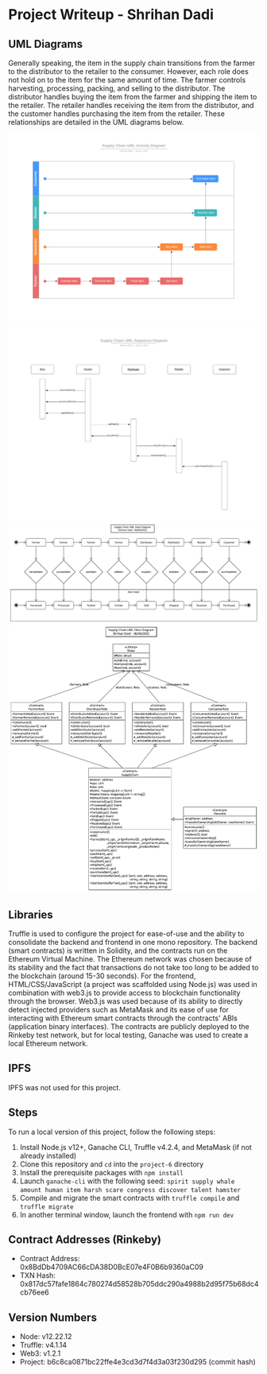 # Project Writeup - Shrihan Dadi

## UML Diagrams

Generally speaking, the item in the supply chain transitions from the farmer to the distributor to the retailer to the consumer. However, each role does not hold on to the item for the same amount of time. The farmer controls harvesting, processing, packing, and selling to the distributor. The distributor handles buying the item from the farmer and shipping the item to the retailer. The retailer handles receiving the item from the distributor, and the customer handles purchasing the item from the retailer. These relationships are detailed in the UML diagrams below.

![image info](./Supply%20Chain%20UML%20Activity.png)
![image info](./Supply%20Chain%20UML%20Sequence.png)
![image info](./Supply%20Chain%20UML%20State.png)
![image info](./Supply%20Chain%20UML%20Class.png)

## Libraries

Truffle is used to configure the project for ease-of-use and the ability to consolidate the backend and frontend in one mono repository. The backend (smart contracts) is written in Solidity, and the contracts run on the Ethereum Virtual Machine. The Ethereum network was chosen because of its stability and the fact that transactions do not take too long to be added to the blockchain (around 15-30 seconds). For the frontend, HTML/CSS/JavaScript (a project was scaffolded using Node.js) was used in combination with web3.js to provide access to blockchain functionality through the browser. Web3.js was used because of its ability to directly detect injected providers such as MetaMask and its ease of use for interacting with Ethereum smart contracts through the contracts' ABIs (application binary interfaces). The contracts are publicly deployed to the Rinkeby test network, but for local testing, Ganache was used to create a local Ethereum network.

## IPFS

IPFS was not used for this project.

## Steps

To run a local version of this project, follow the following steps:
1. Install Node.js v12+, Ganache CLI, Truffle v4.2.4, and MetaMask (if not already installed)
2. Clone this repository and `cd` into the `project-6` directory
3. Install the prerequisite packages with `npm install`
4. Launch `ganache-cli` with the following seed: `spirit supply whale amount human item harsh scare congress discover talent hamster`
5. Compile and migrate the smart contracts with `truffle compile` and `truffle migrate`
6. In another terminal window, launch the frontend with `npm run dev`

## Contract Addresses (Rinkeby)

- Contract Address: 0x8BdDb4709AC66cDA38D0BcE07e4F0B6b9360aC09
- TXN Hash: 0x817dc57fafe1864c780274d58528b705ddc290a4988b2d95f75b68dc4cb76ee6

## Version Numbers
- Node: v12.22.12
- Truffle: v4.1.14 
- Web3: v1.2.1
- Project: b6c8ca0871bc22ffe4e3cd3d7f4d3a03f230d295 (commit hash)
